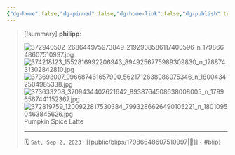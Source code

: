 ```yaml
---
{"dg-home":false,"dg-pinned":false,"dg-home-link":false,"dg-publish":true,"tags":["dgblip"],"disabled rules":["yaml-title","yaml-title-alias","file-name-heading"],"title":"philipp on instagram @ 2023-09-02","created-date":"2023-09-02T10:00:00","updated-date":"2025-05-02T17:43:08","dg-path":"blips/17986648607510997.md","permalink":"/blips/17986648607510997/","dgPassFrontmatter":true}
---
```


> [!summary] **philipp**:
>
> ![372940502_268644975973849_2192938586117400596_n_17986648607510997.jpg](/img/user/attachments/372940502_268644975973849_2192938586117400596_n_17986648607510997.jpg)
> ![374218123_1552816992206943_8949256775989309830_n_17887431302842810.jpg](/img/user/attachments/374218123_1552816992206943_8949256775989309830_n_17887431302842810.jpg)
> ![373693007_996687461657900_5621712638986075346_n_18004342504985338.jpg](/img/user/attachments/373693007_996687461657900_5621712638986075346_n_18004342504985338.jpg)
> ![373633208_3709434402621642_8938764508638008005_n_17996567441152367.jpg](/img/user/attachments/373633208_3709434402621642_8938764508638008005_n_17996567441152367.jpg)
> ![372819759_1200922817530384_7993286626490105221_n_18010950463845626.jpg](/img/user/attachments/372819759_1200922817530384_7993286626490105221_n_18010950463845626.jpg)
> Pumpkin Spice Latte
> - - -
>
> 🗓️ `Sat, Sep 2, 2023` · [[public/blips/17986648607510997\|🔗]]
{ #blip}

